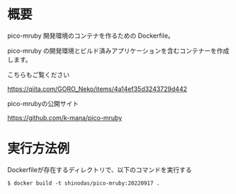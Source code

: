 # 概要

pico-mruby 開発環境のコンテナを作るための Dockerfile。

pico-mruby の開発環境とビルド済みアプリケーションを含むコンテナーを作成します。

こちらもご覧ください

https://qiita.com/GORO_Neko/items/4a14ef35d3243729d442

pico-mrubyの公開サイト

https://github.com/k-mana/pico-mruby

# 実行方法例

Dockerfileが存在するディレクトリで、以下のコマンドを実行する

```
$ docker build -t shinodas/pico-mruby:20220917 .
```

